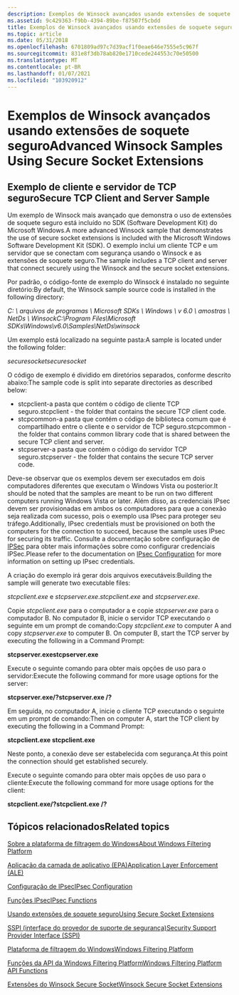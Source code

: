 ```yaml
---
description: Exemplos de Winsock avançados usando extensões de soquete seguro
ms.assetid: 9c429363-f9bb-4394-89be-f87507f5cbdd
title: Exemplos de Winsock avançados usando extensões de soquete seguro
ms.topic: article
ms.date: 05/31/2018
ms.openlocfilehash: 6701809ad97c7d39acf1f0eae646e7555e5c967f
ms.sourcegitcommit: 831e8f3db78ab820e1710cede244553c70e50500
ms.translationtype: MT
ms.contentlocale: pt-BR
ms.lasthandoff: 01/07/2021
ms.locfileid: "103920912"
---
```

# <a name="advanced-winsock-samples-using-secure-socket-extensions"></a><span data-ttu-id="f03df-103">Exemplos de Winsock avançados usando extensões de soquete seguro</span><span class="sxs-lookup"><span data-stu-id="f03df-103">Advanced Winsock Samples Using Secure Socket Extensions</span></span>

## <a name="secure-tcp-client-and-server-sample"></a><span data-ttu-id="f03df-104">Exemplo de cliente e servidor de TCP seguro</span><span class="sxs-lookup"><span data-stu-id="f03df-104">Secure TCP Client and Server Sample</span></span>

<span data-ttu-id="f03df-105">Um exemplo de Winsock mais avançado que demonstra o uso de extensões de soquete seguro está incluído no SDK (Software Development Kit) do Microsoft Windows.</span><span class="sxs-lookup"><span data-stu-id="f03df-105">A more advanced Winsock sample that demonstrates the use of secure socket extensions is included with the Microsoft Windows Software Development Kit (SDK).</span></span> <span data-ttu-id="f03df-106">O exemplo inclui um cliente TCP e um servidor que se conectam com segurança usando o Winsock e as extensões de soquete seguro.</span><span class="sxs-lookup"><span data-stu-id="f03df-106">The sample includes a TCP client and server that connect securely using the Winsock and the secure socket extensions.</span></span>

<span data-ttu-id="f03df-107">Por padrão, o código-fonte de exemplo do Winsock é instalado no seguinte diretório:</span><span class="sxs-lookup"><span data-stu-id="f03df-107">By default, the Winsock sample source code is installed in the following directory:</span></span>

<span data-ttu-id="f03df-108">*C: \\ arquivos de programas \\ Microsoft SDKs \\ Windows \\ v 6.0 \\ amostras \\ NetDs \\ Winsock*</span><span class="sxs-lookup"><span data-stu-id="f03df-108">*C:\\Program Files\\Microsoft SDKs\\Windows\\v6.0\\Samples\\NetDs\\winsock*</span></span>

<span data-ttu-id="f03df-109">Um exemplo está localizado na seguinte pasta:</span><span class="sxs-lookup"><span data-stu-id="f03df-109">A sample is located under the following folder:</span></span>

<span data-ttu-id="f03df-110">*securesocket*</span><span class="sxs-lookup"><span data-stu-id="f03df-110">*securesocket*</span></span>

<span data-ttu-id="f03df-111">O código de exemplo é dividido em diretórios separados, conforme descrito abaixo:</span><span class="sxs-lookup"><span data-stu-id="f03df-111">The sample code is split into separate directories as described below:</span></span>

-   <span data-ttu-id="f03df-112">stcpclient-a pasta que contém o código de cliente TCP seguro.</span><span class="sxs-lookup"><span data-stu-id="f03df-112">stcpclient - the folder that contains the secure TCP client code.</span></span>
-   <span data-ttu-id="f03df-113">stcpcommon-a pasta que contém o código de biblioteca comum que é compartilhado entre o cliente e o servidor de TCP seguro.</span><span class="sxs-lookup"><span data-stu-id="f03df-113">stcpcommon - the folder that contains common library code that is shared between the secure TCP client and server.</span></span>
-   <span data-ttu-id="f03df-114">stcpserver-a pasta que contém o código do servidor TCP seguro.</span><span class="sxs-lookup"><span data-stu-id="f03df-114">stcpserver - the folder that contains the secure TCP server code.</span></span>

<span data-ttu-id="f03df-115">Deve-se observar que os exemplos devem ser executados em dois computadores diferentes que executam o Windows Vista ou posterior.</span><span class="sxs-lookup"><span data-stu-id="f03df-115">It should be noted that the samples are meant to be run on two different computers running Windows Vista or later.</span></span> <span data-ttu-id="f03df-116">Além disso, as credenciais IPsec devem ser provisionadas em ambos os computadores para que a conexão seja realizada com sucesso, pois o exemplo usa IPsec para proteger seu tráfego.</span><span class="sxs-lookup"><span data-stu-id="f03df-116">Additionally, IPsec credentials must be provisioned on both the computers for the connection to succeed, because the sample uses IPsec for securing its traffic.</span></span> <span data-ttu-id="f03df-117">Consulte a documentação sobre configuração de [IPSec](/windows/desktop/FWP/ipsec-configuration) para obter mais informações sobre como configurar credenciais IPSec.</span><span class="sxs-lookup"><span data-stu-id="f03df-117">Please refer to the documentation on [IPsec Configuration](/windows/desktop/FWP/ipsec-configuration) for more information on setting up IPsec credentials.</span></span>

<span data-ttu-id="f03df-118">A criação do exemplo irá gerar dois arquivos executáveis:</span><span class="sxs-lookup"><span data-stu-id="f03df-118">Building the sample will generate two executable files:</span></span>

<span data-ttu-id="f03df-119">*stcpclient.exe* e *stcpserver.exe*.</span><span class="sxs-lookup"><span data-stu-id="f03df-119">*stcpclient.exe* and *stcpserver.exe*.</span></span>

<span data-ttu-id="f03df-120">Copie *stcpclient.exe* para o computador a e copie *stcpserver.exe* para o computador B. No computador B, inicie o servidor TCP executando o seguinte em um prompt de comando:</span><span class="sxs-lookup"><span data-stu-id="f03df-120">Copy *stcpclient.exe* to computer A and copy *stcpserver.exe* to computer B. On computer B, start the TCP server by executing the following in a Command Prompt:</span></span>

<span data-ttu-id="f03df-121">**stcpserver.exe**</span><span class="sxs-lookup"><span data-stu-id="f03df-121">**stcpserver.exe**</span></span>

<span data-ttu-id="f03df-122">Execute o seguinte comando para obter mais opções de uso para o servidor:</span><span class="sxs-lookup"><span data-stu-id="f03df-122">Execute the following command for more usage options for the server:</span></span>

<span data-ttu-id="f03df-123">**stcpserver.exe/?**</span><span class="sxs-lookup"><span data-stu-id="f03df-123">**stcpserver.exe /?**</span></span>

<span data-ttu-id="f03df-124">Em seguida, no computador A, inicie o cliente TCP executando o seguinte em um prompt de comando:</span><span class="sxs-lookup"><span data-stu-id="f03df-124">Then on computer A, start the TCP client by executing the following in a Command Prompt:</span></span>

<span data-ttu-id="f03df-125">**stcpclient.exe <totalmente qualificado-DNS-name-for-Machine-B>**</span><span class="sxs-lookup"><span data-stu-id="f03df-125">**stcpclient.exe <fully-qualified-DNS-name-for-machine-B>**</span></span>

<span data-ttu-id="f03df-126">Neste ponto, a conexão deve ser estabelecida com segurança.</span><span class="sxs-lookup"><span data-stu-id="f03df-126">At this point the connection should get established securely.</span></span>

<span data-ttu-id="f03df-127">Execute o seguinte comando para obter mais opções de uso para o cliente:</span><span class="sxs-lookup"><span data-stu-id="f03df-127">Execute the following command for more usage options for the client:</span></span>

<span data-ttu-id="f03df-128">**stcpclient.exe/?**</span><span class="sxs-lookup"><span data-stu-id="f03df-128">**stcpclient.exe /?**</span></span>

## <a name="related-topics"></a><span data-ttu-id="f03df-129">Tópicos relacionados</span><span class="sxs-lookup"><span data-stu-id="f03df-129">Related topics</span></span>

<dl> <dt>

[<span data-ttu-id="f03df-130">Sobre a plataforma de filtragem do Windows</span><span class="sxs-lookup"><span data-stu-id="f03df-130">About Windows Filtering Platform</span></span>](/windows/desktop/FWP/about-windows-filtering-platform)
</dt> <dt>

[<span data-ttu-id="f03df-131">Aplicação da camada de aplicativo (EPA)</span><span class="sxs-lookup"><span data-stu-id="f03df-131">Application Layer Enforcement (ALE)</span></span>](/windows/desktop/FWP/application-layer-enforcement--ale-)
</dt> <dt>

[<span data-ttu-id="f03df-132">Configuração de IPsec</span><span class="sxs-lookup"><span data-stu-id="f03df-132">IPsec Configuration</span></span>](/windows/desktop/FWP/ipsec-configuration)
</dt> <dt>

[<span data-ttu-id="f03df-133">Funções IPsec</span><span class="sxs-lookup"><span data-stu-id="f03df-133">IPsec Functions</span></span>](/windows/desktop/FWP/fwp-ipsec-functions)
</dt> <dt>

[<span data-ttu-id="f03df-134">Usando extensões de soquete seguro</span><span class="sxs-lookup"><span data-stu-id="f03df-134">Using Secure Socket Extensions</span></span>](using-secure-socket-extensions.md)
</dt> <dt>

[<span data-ttu-id="f03df-135">SSPI (interface do provedor de suporte de segurança)</span><span class="sxs-lookup"><span data-stu-id="f03df-135">Security Support Provider Interface (SSPI)</span></span>](/windows/desktop/Rpc/security-support-provider-interface-sspi-)
</dt> <dt>

[<span data-ttu-id="f03df-136">Plataforma de filtragem do Windows</span><span class="sxs-lookup"><span data-stu-id="f03df-136">Windows Filtering Platform</span></span>](/windows/desktop/FWP/windows-filtering-platform-start-page)
</dt> <dt>

[<span data-ttu-id="f03df-137">Funções da API da Windows Filtering Platform</span><span class="sxs-lookup"><span data-stu-id="f03df-137">Windows Filtering Platform API Functions</span></span>](/windows/desktop/FWP/fwp-functions)
</dt> <dt>

[<span data-ttu-id="f03df-138">Extensões do Winsock Secure Socket</span><span class="sxs-lookup"><span data-stu-id="f03df-138">Winsock Secure Socket Extensions</span></span>](winsock-secure-socket-extensions.md)
</dt> </dl>

 

 
